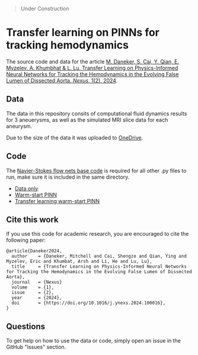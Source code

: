 > Under Construction

# Transfer learning on PINNs for tracking hemodynamics

The source code and data for the article [M. Daneker, S. Cai, Y. Qian, E. Myzelev, A. Khumbhat & L. Lu. Transfer Learning on Physics-Informed Neural Networks for
Tracking the Hemodynamics in the Evolving False Lumen of Dissected Aorta. *Nexus*, 1(2), 2024](https://doi.org/10.1016/j.ynexs.2024.100016).

## Data

The data in this repository consits of computational fluid dynamics results for 3 aneuerysms, as well as the simulated MRI slice data for each aneurysm. 

Due to the size of the data it was uploaded to [OneDrive](https://yaleedu-my.sharepoint.com/:f:/g/personal/lu_lu_yale_edu/EiXTCD4kdgxIu1MII7nqsiEBNKcd-Yt6wSbEjGynnTOgQQ).

## Code

The [Navier-Stokes flow nets base code](code/NSFnets3D.py) is required for all other .py files to run, make sure it is included in the same directory. 

- [Data only](code/data_only.py)
- [Warm-start PINN](code/WS_PINN.py)
- [Transfer learning warm-start PINN](code/TL_WS_PINN.py)

## Cite this work

If you use this code for academic research, you are encouraged to cite the following paper:

```
@article{Daneker2024,
  author    = {Daneker, Mitchell and Cai, Shengze and Qian, Ying and Myzelev, Eric and Khumbat, Arsh and Li, He and Lu, Lu},
  title     = {Transfer Learning on Physics-Informed Neural Networks for Tracking the Hemodynamics in the Evolving False Lumen of Dissected Aorta},
  journal   = {Nexus}
  volume    = {1},
  issue     = {2},
  year      = {2024},
  doi       = {https://doi.org/10.1016/j.ynexs.2024.100016},
}
```

## Questions

To get help on how to use the data or code, simply open an issue in the GitHub "Issues" section.

